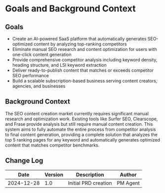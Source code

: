# Goals and Background Context

## Goals
- Create an AI-powered SaaS platform that automatically generates SEO-optimized content by analyzing top-ranking competitors
- Eliminate manual SEO research and content optimization for users with one-click content generation
- Provide comprehensive competitor analysis including keyword density, heading structure, and LSI keyword extraction
- Deliver ready-to-publish content that matches or exceeds competitor SEO performance
- Build a scalable subscription-based business serving content creators, agencies, and businesses

## Background Context
The SEO content creation market currently requires significant manual research and optimization work. Existing tools like Surfer SEO, Clearscope, and Frase provide analysis but still require manual content creation. This system aims to fully automate the entire process from competitor analysis to final content generation, providing a complete solution that analyzes the top 5 ranking pages for any keyword and automatically generates optimized content that matches competitor benchmarks.

## Change Log

| Date | Version | Description | Author |
|------|---------|-------------|--------|
| 2024-12-28 | 1.0 | Initial PRD creation | PM Agent |
